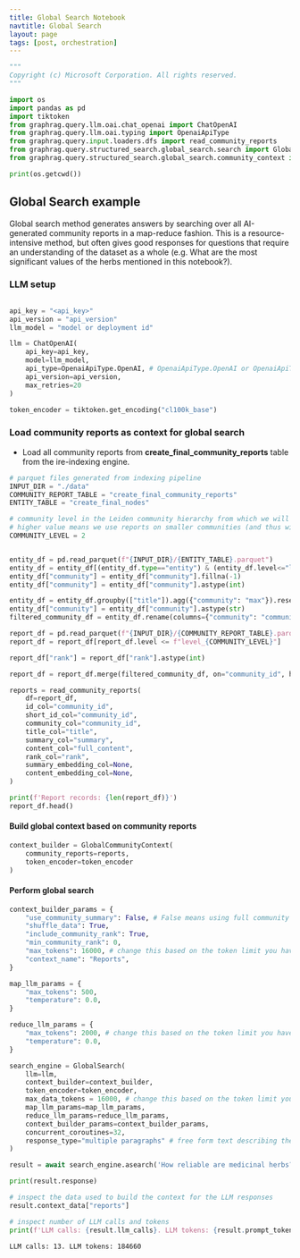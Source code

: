 ```yaml
---
title: Global Search Notebook
navtitle: Global Search
layout: page
tags: [post, orchestration]
---
```


```python
"""
Copyright (c) Microsoft Corporation. All rights reserved.
"""
```

```python
import os
import pandas as pd
import tiktoken
from graphrag.query.llm.oai.chat_openai import ChatOpenAI
from graphrag.query.llm.oai.typing import OpenaiApiType
from graphrag.query.input.loaders.dfs import read_community_reports
from graphrag.query.structured_search.global_search.search import GlobalSearch
from graphrag.query.structured_search.global_search.community_context import GlobalCommunityContext

print(os.getcwd())
```

## Global Search example

Global search method generates answers by searching over all AI-generated community reports in a map-reduce fashion. This is a resource-intensive method, but often gives good responses for questions that require an understanding of the dataset as a whole (e.g. What are the most significant values of the herbs mentioned in this notebook?).

### LLM setup

```python

api_key = "<api_key>"
api_version = "api_version"
llm_model = "model or deployment id"

llm = ChatOpenAI(
    api_key=api_key,
    model=llm_model,
    api_type=OpenaiApiType.OpenAI, # OpenaiApiType.OpenAI or OpenaiApiType.AzureOpenAI
    api_version=api_version,
    max_retries=20
)

token_encoder = tiktoken.get_encoding("cl100k_base")
```

### Load community reports as context for global search

- Load all community reports from **create_final_community_reports** table from the ire-indexing engine.

```python
# parquet files generated from indexing pipeline
INPUT_DIR = "./data"
COMMUNITY_REPORT_TABLE = "create_final_community_reports"
ENTITY_TABLE = "create_final_nodes"

# community level in the Leiden community hierarchy from which we will load the community reports
# higher value means we use reports on smaller communities (and thus will have more reports to query aga
COMMUNITY_LEVEL = 2

```

```python

entity_df = pd.read_parquet(f"{INPUT_DIR}/{ENTITY_TABLE}.parquet")
entity_df = entity_df[(entity_df.type=="entity") & (entity_df.level<="level_{COMMUNITY_LEVEL}")]
entity_df["community"] = entity_df["community"].fillna(-1)
entity_df["community"] = entity_df["community"].astype(int)

entity_df = entity_df.groupby(["title"]).agg({"community": "max"}).reset_index()
entity_df["community"] = entity_df["community"].astype(str)
filtered_community_df = entity_df.rename(columns={"community": "community_id"})["community_id"].drop_duplicates()

report_df = pd.read_parquet(f"{INPUT_DIR}/{COMMUNITY_REPORT_TABLE}.parquet")
report_df = report_df[report_df.level <= f"level_{COMMUNITY_LEVEL}"]

report_df["rank"] = report_df["rank"].astype(int)

report_df = report_df.merge(filtered_community_df, on="community_id", how="inner")

reports = read_community_reports(
    df=report_df,
    id_col="community_id",
    short_id_col="community_id",
    community_col="community_id",
    title_col="title",
    summary_col="summary",
    content_col="full_content",
    rank_col="rank",
    summary_embedding_col=None,
    content_embedding_col=None,
)

print(f'Report records: {len(report_df)}')
report_df.head()
```

#### Build global context based on community reports

```python
context_builder = GlobalCommunityContext(
    community_reports=reports,
    token_encoder=token_encoder
)
```

#### Perform global search

```python
context_builder_params = {
    "use_community_summary": False, # False means using full community reports. True means using community short summaries.
    "shuffle_data": True,
    "include_community_rank": True,
    "min_community_rank": 0,
    "max_tokens": 16000, # change this based on the token limit you have on your model (if you are using a model with 8k limit, a good setting could be 5000)
    "context_name": "Reports",
}

map_llm_params = {
    "max_tokens": 500,
    "temperature": 0.0,
}

reduce_llm_params = {
    "max_tokens": 2000, # change this based on the token limit you have on your model (if you are using a model with 8k limit, a good setting could be 1000-1500)
    "temperature": 0.0,
}
```

```python
search_engine = GlobalSearch(
    llm=llm,
    context_builder=context_builder,
    token_encoder=token_encoder,
    max_data_tokens = 16000, # change this based on the token limit you have on your model (if you are using a model with 8k limit, a good setting could be 5000)
    map_llm_params=map_llm_params,
    reduce_llm_params=reduce_llm_params,
    context_builder_params=context_builder_params,
    concurrent_coroutines=32,
    response_type="multiple paragraphs" # free form text describing the response type and format, can be anything, e.g. prioritized list, single paragraph, multiple paragraphs, multiple-page report
)
```

```python
result = await search_engine.asearch('How reliable are medicinal herbs?​')

print(result.response)
```

```python
# inspect the data used to build the context for the LLM responses
result.context_data["reports"]
```

```python
# inspect number of LLM calls and tokens
print(f'LLM calls: {result.llm_calls}. LLM tokens: {result.prompt_tokens}')
```

    LLM calls: 13. LLM tokens: 184660
